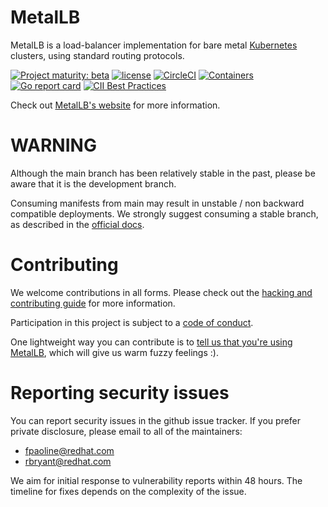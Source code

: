 # MetalLB

MetalLB is a load-balancer implementation for bare
metal [Kubernetes](https://kubernetes.io) clusters, using standard
routing protocols.

[![Project maturity: beta](https://img.shields.io/badge/maturity-beta-orange.svg)](https://metallb.universe.tf/concepts/maturity/) [![license](https://img.shields.io/github/license/metallb/metallb.svg?maxAge=2592000)](https://github.com/metallb/metallb/blob/main/LICENSE) [![CircleCI](https://img.shields.io/circleci/project/github/metallb/metallb.svg)](https://circleci.com/gh/metallb/metallb) [![Containers](https://img.shields.io/badge/containers-ready-green.svg)](https://hub.docker.com/u/metallb) [![Go report card](https://goreportcard.com/badge/github.com/metallb/metallb)](https://goreportcard.com/report/github.com/metallb/metallb)
[![CII Best Practices](https://bestpractices.coreinfrastructure.org/projects/5391/badge)](https://bestpractices.coreinfrastructure.org/projects/5391)

Check out [MetalLB's website](https://metallb.universe.tf) for more
information.

# WARNING

Although the main branch has been relatively stable in the past, please be aware that it is the development branch.

Consuming manifests from main may result in unstable / non backward compatible deployments. We strongly suggest consuming a stable branch, as
described in the [official docs](https://metallb.universe.tf/installation/).

# Contributing

We welcome contributions in all forms. Please check out
the
[hacking and contributing guide](https://metallb.universe.tf/community/#contributing)
for more information.

Participation in this project is subject to
a [code of conduct](https://metallb.universe.tf/community/code-of-conduct/).

One lightweight way you can contribute is
to
[tell us that you're using MetalLB](https://github.com/metallb/metallb/issues/5),
which will give us warm fuzzy feelings :).

# Reporting security issues

You can report security issues in the github issue tracker. If you
prefer private disclosure, please email to all of the maintainers:

- fpaoline@redhat.com
- rbryant@redhat.com

We aim for initial response to vulnerability reports within 48
hours. The timeline for fixes depends on the complexity of the issue.
